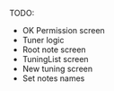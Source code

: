 TODO:

- OK Permission screen
- Tuner logic
- Root note screen
- TuningList screen
- New tuning screen
- Set notes names
